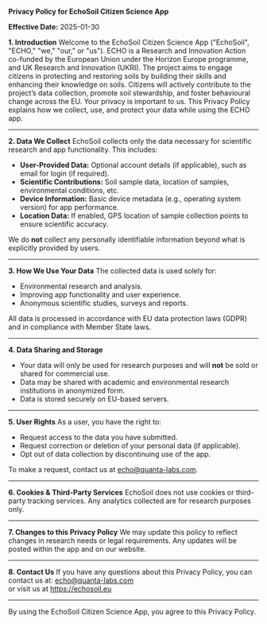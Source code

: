 **Privacy Policy for EchoSoil Citizen Science App**

**Effective Date:** 2025-01-30

**1. Introduction**
Welcome to the EchoSoil Citizen Science App ("EchoSoil", "ECHO," "we," "our," or "us"). ECHO is a Research and Innovation Action co-funded by the European Union under the Horizon Europe programme, and UK Research and Innovation (UKRI).
The project aims to engage citizens in protecting and restoring soils by building their skills and enhancing their knowledge on soils. Citizens will actively contribute to the project’s data collection, promote soil stewardship, and foster behavioural change across the EU.
Your privacy is important to us. This Privacy Policy explains how we collect, use, and protect your data while using the ECHO app.

---

**2. Data We Collect**
EchoSoil collects only the data necessary for scientific research and app functionality. This includes:
- **User-Provided Data:** Optional account details (if applicable), such as email for login (if required).
- **Scientific Contributions:** Soil sample data, location of samples, environmental conditions, etc.
- **Device Information:** Basic device metadata (e.g., operating system version) for app performance.
- **Location Data:** If enabled, GPS location of sample collection points to ensure scientific accuracy.

We do **not** collect any personally identifiable information beyond what is explicitly provided by users.

---

**3. How We Use Your Data**
The collected data is used solely for:
- Environmental research and analysis.
- Improving app functionality and user experience.
- Anonymous scientific studies, surveys and reports.

All data is processed in accordance with EU data protection laws (GDPR) and in
compliance with Member State laws.

---

**4. Data Sharing and Storage**
- Your data will only be used for research purposes and will **not** be sold or shared for commercial use.
- Data may be shared with academic and environmental research institutions in anonymized form.
- Data is stored securely on EU-based servers.

---

**5. User Rights**
As a user, you have the right to:
- Request access to the data you have submitted.
- Request correction or deletion of your personal data (if applicable).
- Opt out of data collection by discontinuing use of the app.

To make a request, contact us at echo@quanta-labs.com.

---

**6. Cookies & Third-Party Services**
EchoSoil does not use cookies or third-party tracking services. Any analytics collected are for research purposes only.

---

**7. Changes to this Privacy Policy**
We may update this policy to reflect changes in research needs or legal requirements. Any updates will be posted within the app and on our website.

---

**8. Contact Us**
If you have any questions about this Privacy Policy, you can contact us at:
echo@quanta-labs.com  
or visit us at https://echosoil.eu

---

By using the EchoSoil Citizen Science App, you agree to this Privacy Policy.

